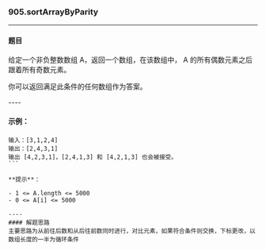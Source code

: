 ### 905.sortArrayByParity
----
#### 题目
给定一个非负整数数组 A，返回一个数组，在该数组中， A 的所有偶数元素之后跟着所有奇数元素。

你可以返回满足此条件的任何数组作为答案。

---- 

#### 示例：

```
输入：[3,1,2,4]
输出：[2,4,3,1]
输出 [4,2,3,1]，[2,4,1,3] 和 [4,2,1,3] 也会被接受。
``` 

**提示**：

- 1 <= A.length <= 5000
- 0 <= A[i] <= 5000

----
#### 解题思路
主要思路为从前往后数和从后往前数同时进行，对比元素，如果符合条件则交换，下标更改，以数组长度的一半为循环条件